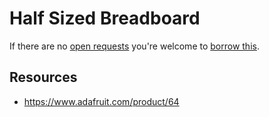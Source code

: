 # Half Sized Breadboard
If there are no [open requests](../../../../issues?q=is%3Aissue+is%3Aopen+%22Half+Sized+Breadboard%22+in%3Atitle) you're welcome to [borrow this](../../../../issues/new?title=Borrow+request+for+Half+Sized+Breadboard&body=1+piece+of+%5Bthis%5D%28..%2Fblob%2Fmain%2F.%2FParts%2FBreadboards%2FHalf_Sized_Breadboard.md%29+for+~2+weeks.).

## Resources
- https://www.adafruit.com/product/64
